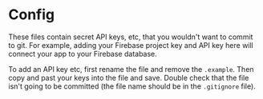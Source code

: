 # Config

These files contain secret API keys, etc, that you wouldn't want to commit to git. For example, adding your Firebase project key and API key here will connect your app to your Firebase database.

To add an API key etc, first rename the file and remove the `.example`. Then copy and past your keys into the file and save. Double check that the file isn't going to be committed (the file name should be in the `.gitignore` file).
